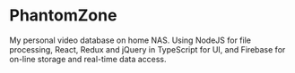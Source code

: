 # PhantomZone
My personal video database on home NAS. Using NodeJS for file processing, React, Redux and jQuery in TypeScript for UI, and Firebase for on-line storage and real-time data access.